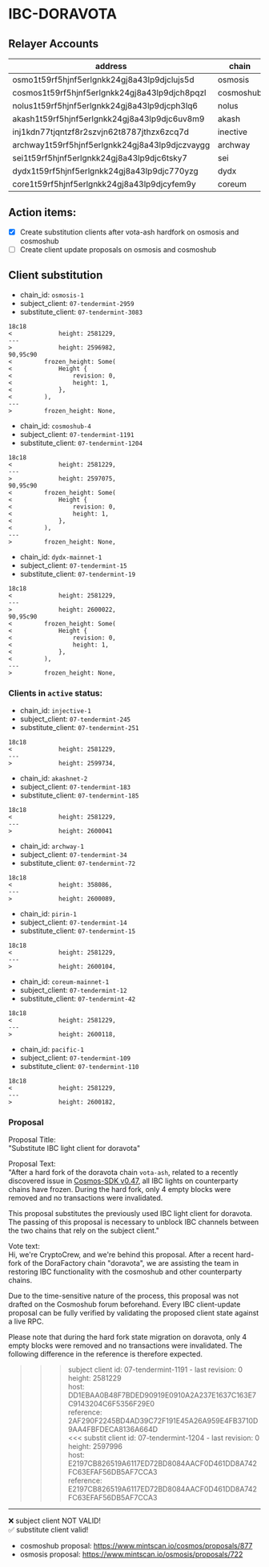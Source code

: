 # IBC-DORAVOTA

## Relayer Accounts
| address                                   | chain     | 24.01.2024 | denom |
|-------------------------------------------|-----------|------------|-------|
| osmo1t59rf5hjnf5erlgnkk24gj8a43lp9djclujs5d | osmosis   | 200        | OSMO  |
| cosmos1t59rf5hjnf5erlgnkk24gj8a43lp9djch8pqzl | cosmoshub | 50         | ATOM  |
| nolus1t59rf5hjnf5erlgnkk24gj8a43lp9djcph3lq6 | nolus     | 500        | NLS   |
| akash1t59rf5hjnf5erlgnkk24gj8a43lp9djc6uv8m9  | akash     | 100        | AKT   |
| inj1kdn77tjqntzf8r2szvjn62t8787jthzx6zcq7d  | inective  | 15         | INJ   |
| archway1t59rf5hjnf5erlgnkk24gj8a43lp9djczvaygg | archway   | 250        | ARCH  |
| sei1t59rf5hjnf5erlgnkk24gj8a43lp9djc6tsky7   | sei       | 300        | SEI   |
| dydx1t59rf5hjnf5erlgnkk24gj8a43lp9djc770yzg  | dydx      | 200        | USDC  |
| core1t59rf5hjnf5erlgnkk24gj8a43lp9djcyfem9y  | coreum    | 110        | CORE  |

## Action items:
- [x] Create substitution clients after vota-ash hardfork on osmosis and cosmoshub
- [ ] Create client update proposals on osmosis and cosmoshub

## Client substitution

- chain_id: `osmosis-1`
- subject_client: `07-tendermint-2959`
- substitute_client: `07-tendermint-3083`
```
18c18
<             height: 2581229,
---
>             height: 2596982,
90,95c90
<         frozen_height: Some(
<             Height {
<                 revision: 0,
<                 height: 1,
<             },
<         ),
---
>         frozen_height: None,
```

- chain_id: `cosmoshub-4`
- subject_client: `07-tendermint-1191`
- substitute_client: `07-tendermint-1204`
```
18c18
<             height: 2581229,
---
>             height: 2597075,
90,95c90
<         frozen_height: Some(
<             Height {
<                 revision: 0,
<                 height: 1,
<             },
<         ),
---
>         frozen_height: None,
```

- chain_id: `dydx-mainnet-1`
- subject_client: `07-tendermint-15`
- substitute_client: `07-tendermint-19`
```
18c18
<             height: 2581229,
---
>             height: 2600022,
90,95c90
<         frozen_height: Some(
<             Height {
<                 revision: 0,
<                 height: 1,
<             },
<         ),
---
>         frozen_height: None,
```


### Clients in `active` status:

- chain_id: `injective-1`
- subject_client: `07-tendermint-245`
- substitute_client: `07-tendermint-251`

```
18c18
<             height: 2581229,
---
>             height: 2599734,
```

- chain_id: `akashnet-2`
- subject_client: `07-tendermint-183`
- substitute_client: `07-tendermint-185`

```
18c18
<             height: 2581229,
---
>             height: 2600041
```

- chain_id: `archway-1`
- subject_client: `07-tendermint-34`
- substitute_client: `07-tendermint-72`

```
18c18
<             height: 358086,
---
>             height: 2600089,
```

- chain_id: `pirin-1`
- subject_client: `07-tendermint-14`
- substitute_client: `07-tendermint-15`

```
18c18
<             height: 2581229,
---
>             height: 2600104,
```

- chain_id: `coreum-mainnet-1`
- subject_client: `07-tendermint-12`
- substitute_client: `07-tendermint-42`

```
18c18
<             height: 2581229,
---
>             height: 2600118,
```

- chain_id: `pacific-1`
- subject_client: `07-tendermint-109`
- substitute_client: `07-tendermint-110`

```
18c18
<             height: 2581229,
---
>             height: 2600182,
```

### Proposal

Proposal Title:  
"Substitute IBC light client for doravota"  

Proposal Text:  
"After a hard fork of the doravota chain `vota-ash`, related to a recently discovered issue in [Cosmos-SDK v0.47](https://github.com/cosmos/cosmos-sdk/issues/19321), all IBC lights on counterparty chains have frozen. During the hard fork, only 4 empty blocks were removed and no transactions were invalidated.  

This proposal substitutes the previously used IBC light client for doravota. The passing of this proposal is necessary to unblock IBC channels between the two chains that rely on the subject client."  

Vote text:  
Hi, we're CryptoCrew, and we're behind this proposal. After a recent hard-fork of the DoraFactory chain "doravota", we are assisting the team in restoring IBC functionality with the cosmoshub and other counterparty chains.  

Due to the time-sensitive nature of the process, this proposal was not drafted on the Cosmoshub forum beforehand. Every IBC client-update proposal can be fully verified by validating the proposed client state against a live RPC.  

Please note that during the hard fork state migration on doravota, only 4 empty blocks were removed and no transactions were invalidated. The following difference in the reference is therefore expected.  

>>> subject client id: 07-tendermint-1191 - last revision: 0 height: 2581229  
host: DD1EBAA0B48F7BDED90919E0910A2A237E1637C163E7C9143204C6F5356F29E0  
reference: 2AF290F2245BD4AD39C72F191E45A26A959E4FB3710D9AA4FBFDECA8136A664D  
<<< substit client id: 07-tendermint-1204 - last revision: 0 height: 2597996  
host: E2197CB826519A6117ED72BD8084AACF0D461DD8A742FC63EFAF56DB5AF7CCA3  
reference: E2197CB826519A6117ED72BD8084AACF0D461DD8A742FC63EFAF56DB5AF7CCA3  
----------------------------------  
❌ subject client NOT VALID!  
✅ substitute client valid!

- cosmoshub proposal: https://www.mintscan.io/cosmos/proposals/877
- osmosis proposal: https://www.mintscan.io/osmosis/proposals/722

